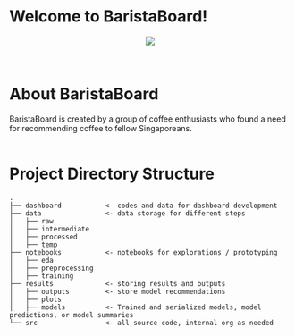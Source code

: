 # Welcome to BaristaBoard!

<p align="center">
  <img src="results\images\baristaboard.gif">
</p>
<br>

# About BaristaBoard
BaristaBoard is created by a group of coffee enthusiasts who found a need for recommending coffee to fellow Singaporeans.
<br><br>

# Project Directory Structure

```
.
├── dashboard           <- codes and data for dashboard development
├── data                <- data storage for different steps
│   ├── raw
│   ├── intermediate
│   ├── processed
│   ├── temp
├── notebooks           <- notebooks for explorations / prototyping
│   ├── eda
│   ├── preprocessing
│   ├── training
├── results             <- storing results and outputs
│   ├── outputs         <- store model recommendations
│   ├── plots
│   ├── models          <- Trained and serialized models, model predictions, or model summaries
└── src                 <- all source code, internal org as needed
```
